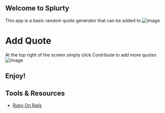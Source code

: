 ## Welcome to Splurty
This app is a basic random quote generator that can be added to
![image](https://user-images.githubusercontent.com/54120060/83337854-cad06e80-a28c-11ea-95cb-b8b5086b3adb.png)

# Add Quote
At the top right of the screen simply click Contribute to add more quotes
![image](https://user-images.githubusercontent.com/54120060/83337875-f3f0ff00-a28c-11ea-9829-24eb719b0b69.png)

## Enjoy!

## Tools & Resources
- [Ruby On Rails](https://rubyonrails.org/)

